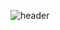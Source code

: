![header](https://capsule-render.vercel.app/api?type=waving&color=0,50,100_custom_gradient&height=300&section=header&text=capsule%20render&fontSize=90)
